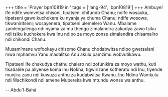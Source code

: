 +++
title = 'Prayer bpn10819 in '
tags = ['lang-94', 'bpn10819']
+++
Ambuye! Ife ndife womvetsa chisoni, tipatseni chifundo Chanu; ndife wosauka, tipatseni gawo kuchokera ku nyanja ya chuma Chanu; ndife wosowa, tikwaniritseni; wosayenera, tipatseni ulemelero Wanu.  Mbalame zamlengalenga ndi nyama za mu thengo zimalandira zakudya zawo tsiku ndi tsiku kuchokera kwa Inu ndipo za moyo zonse zimalandira chisamaliro ndi chikondi Chanu. 

Musam’mane wofookayu chisomo Chanu chodabwitsa ndipo gwetselani mwa mphamvu Yanu madalitso Anu akulu pamzimu wobvutikawu. 

Tipatseni ife chakudya chathu chalero ndi zofunikira za moyo wathu, kuti tisadalire pa aliyense koma Inu Nokha, tigwirizane kotheratu ndi Inu, tiyende munjira zanu ndi kuwuza anthu za kudabwitsa Kwanu.  Inu Ndinu Wamkulu ndi Wachikondi ndi amene Mupereka kwa mtundu wonse wa anthu.

-- Abdu'l-Bahá
